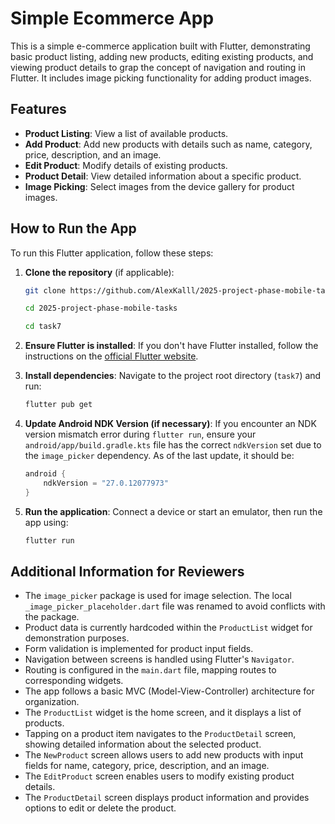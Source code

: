 # Simple Ecommerce App

This is a simple e-commerce application built with Flutter, demonstrating basic product listing, adding new products, editing existing products, and viewing product details to grap the concept of navigation and routing in Flutter. It includes image picking functionality for adding product images.


## Features

*   **Product Listing**: View a list of available products.
*   **Add Product**: Add new products with details such as name, category, price, description, and an image.
*   **Edit Product**: Modify details of existing products.
*   **Product Detail**: View detailed information about a specific product.
*   **Image Picking**: Select images from the device gallery for product images.

## How to Run the App

To run this Flutter application, follow these steps:

1.  **Clone the repository** (if applicable):
    ```bash
    git clone https://github.com/AlexKalll/2025-project-phase-mobile-tasks.git

    cd 2025-project-phase-mobile-tasks

    cd task7
    ```

2.  **Ensure Flutter is installed**: If you don't have Flutter installed, follow the instructions on the [official Flutter website](https://flutter.dev/docs/get-started/install).

3.  **Install dependencies**: Navigate to the project root directory (`task7`) and run:
    ```bash
    flutter pub get
    ```

4.  **Update Android NDK Version (if necessary)**: If you encounter an NDK version mismatch error during `flutter run`, ensure your `android/app/build.gradle.kts` file has the correct `ndkVersion` set due to the `image_picker` dependency. As of the last update, it should be:
    ```kotlin
    android {
        ndkVersion = "27.0.12077973"
    }
    ```

5.  **Run the application**: Connect a device or start an emulator, then run the app using:
    ```bash
    flutter run
    ```

## Additional Information for Reviewers

*   The `image_picker` package is used for image selection. The local `_image_picker_placeholder.dart` file was renamed to avoid conflicts with the package.
*   Product data is currently hardcoded within the `ProductList` widget for demonstration purposes.
*   Form validation is implemented for product input fields.
*   Navigation between screens is handled using Flutter's `Navigator`.
*   Routing is configured in the `main.dart` file, mapping routes to corresponding widgets.
*   The app follows a basic MVC (Model-View-Controller) architecture for organization.
*   The `ProductList` widget is the home screen, and it displays a list of products.
*   Tapping on a product item navigates to the `ProductDetail` screen, showing detailed information about the selected product.
*   The `NewProduct` screen allows users to add new products with input fields for name, category, price, description, and an image.
*   The `EditProduct` screen enables users to modify existing product details.
*   The `ProductDetail` screen displays product information and provides options to edit or delete the product.